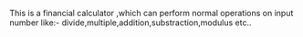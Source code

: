 This is a financial calculator ,which can perform normal operations on input number like:- divide,multiple,addition,substraction,modulus etc..
